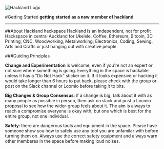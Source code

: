 ![Hackland Logo](/img/hackland_logo.png)

#Getting Started
**getting started as a new member of hackland**

---
##About Hackland hackspace
Hackland is an independent, not for profit Hackspace in central Auckland for Ukelele, Coffee, Ethereum, Bitcoin, 3D Printing, CNC, Woodworking, Metalworking, Electronics, Coding, Sewing, Arts and Crafts or just hanging out with creative people.

###Guiding Principles

**Change and Experimentation** is welcome, even if you're not an expert or not sure where something is going. Everything in the space is hackable unless it has a "Do Not Hack" sticker on it. If it looks expensive or hacking it would take longer than 6 hours to put back, please check with the group or post on the Slack channel or Loomio before taking it to bits.

**Big Changes & Group Consensus**: if a change is big, talk about it with as many people as possible in person, then ask on slack and post a Loomio proposal to see how the wider-group feels about it. The aim is always to reach a compromise everyone is okay with, but one which is best for the entire group, not one individual.

**Safety**: there are dangerous tools and equipment in the space. Please have someone show you how to safely use any tool you are unfamilar with before turning them on. Always use the correct safety equipment and always warn other memberes in the space before making loud noises.
